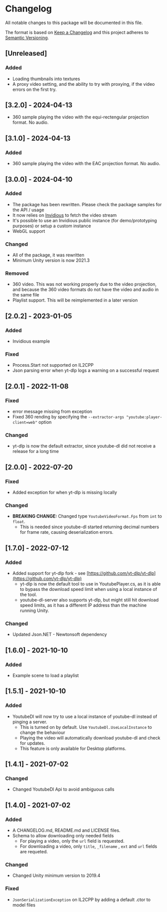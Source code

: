 # Changelog

All notable changes to this package will be documented in this file.

The format is based on [Keep a Changelog](http://keepachangelog.com/en/1.0.0/)
and this project adheres to [Semantic Versioning](http://semver.org/spec/v2.0.0.html).

## [Unreleased]

### Added

- Loading thumbnails into textures
- A proxy video setting, and the ability to try with proxying, if the video errors on the first try.

## [3.2.0] - 2024-04-13

- 360 sample playing the video with the equi-rectengular projection format. No audio.

## [3.1.0] - 2024-04-13

### Added

- 360 sample playing the video with the EAC projection format. No audio.

## [3.0.0] - 2024-04-10

### Added

- The package has been rewritten. Please check the package samples for the API / usage
- It now relies on [Invidious](https://invidious.io/) to fetch the video stream
- It's possible to use an Invidious public instance (for demo/prototyping purposes) or setup a custom instance
- WebGL support

### Changed

- All of the package, it was rewritten
- Minimum Unity version is now 2021.3

### Removed

- 360 video. This was not working properly due to the video projection, and because the 360 video formats do not have the video and audio in the same file
- Playlist support. This will be reimplemented in a later version

## [2.0.2] - 2023-01-05

### Added

- Invidious example

### Fixed

- Process.Start not supported on IL2CPP
- Json parsing error when yt-dlp logs a warning on a successful request

## [2.0.1] - 2022-11-08

### Fixed

- error message missing from exception
- Fixed 360 rending by specifying the `--extractor-args "youtube:player-client=web"` option

### Changed

- yt-dlp is now the default extractor, since youtube-dl did not receive a release for a long time

## [2.0.0] - 2022-07-20

### Fixed

- Added exception for when yt-dlp is missing locally

### Changed

- **BREAKING CHANGE:** Changed type `YoutubeVideoFormat.Fps` from `int` to `float`.
  - This is needed since youtube-dl started returning decimal numbers for frame rate, causing deserialization errors.

## [1.7.0] - 2022-07-12

### Added

- Added support for yt-dlp fork - see [https://github.com/yt-dlp/yt-dlp](https://github.com/yt-dlp/yt-dlp)
  - yt-dlp is now the default tool to use in YoutubePlayer.cs, as it is able to bypass the download speed limit when using a local instance of the tool.
  - youtube-dl-server also supports yt-dlp, but might still hit download speed limits, as it has a different IP address than the machine running Unity.

### Changed

- Updated Json.NET - Newtonsoft dependency

## [1.6.0] - 2021-10-10

### Added

- Example scene to load a playlist

## [1.5.1] - 2021-10-10

### Added

- YoutubeDl will now try to use a local instance of youtube-dl instead of pinging a server.
  - This is turned on by default. Use `YoutubeDl.UseLocalInstance` to change the behaviour
  - Playing the video will automatically download youtube-dl and check for updates.
  - This feature is only available for Desktop platforms.

## [1.4.1] - 2021-07-02

### Changed

- Changed YoutubeDl Api to avoid ambiguous calls

## [1.4.0] - 2021-07-02

### Added

- A CHANGELOG.md, README.md and LICENSE files.
- Schema to allow downloading only needed fields
  - For playing a video, only the `url` field is requested.
  - For downloading a video, only `title`, `_filename` , `ext` and `url` fields are requeted.

### Changed

- Changed Unity minimum version to 2019.4

### Fixed

- `JsonSerializationException` on IL2CPP by adding a default .ctor to model files

<!-- markdownlint-configure-file {"MD024": { "siblings_only": true } } -->
